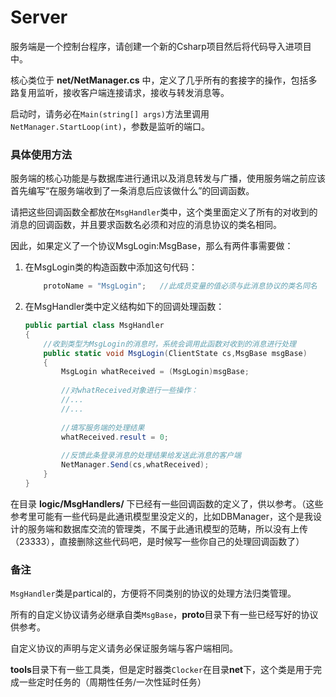 # Server

服务端是一个控制台程序，请创建一个新的Csharp项目然后将代码导入进项目中。

核心类位于 **net/NetManager.cs** 中，定义了几乎所有的套接字的操作，包括多路复用监听，接收客户端连接请求，接收与转发消息等。

启动时，请务必在`Main(string[] args)`方法里调用`NetManager.StartLoop(int)`，参数是监听的端口。

### 具体使用方法

服务端的核心功能是与数据库进行通讯以及消息转发与广播，使用服务端之前应该首先编写“在服务端收到了一条消息后应该做什么”的回调函数。

请把这些回调函数全都放在`MsgHandler`类中，这个类里面定义了所有的对收到的消息的回调函数，并且要求函数名必须和对应的消息协议的类名相同。

因此，如果定义了一个协议MsgLogin:MsgBase，那么有两件事需要做：

1. 在MsgLogin类的构造函数中添加这句代码：
      ```C#
          protoName = "MsgLogin";   //此成员变量的值必须与此消息协议的类名同名
      ```
2. 在MsgHandler类中定义结构如下的回调处理函数：
      ```C#
      public partial class MsgHandler
      {
          //收到类型为MsgLogin的消息时，系统会调用此函数对收到的消息进行处理
          public static void MsgLogin(ClientState cs,MsgBase msgBase)
          {
              MsgLogin whatReceived = (MsgLogin)msgBase;
              
              //对whatReceived对象进行一些操作：
              //...
              //...
              
              //填写服务端的处理结果
              whatReceived.result = 0;
              
              //反馈此条登录消息的处理结果给发送此消息的客户端
              NetManager.Send(cs,whatReceived);
          }
      }
      ```
      
在目录 **logic/MsgHandlers/** 下已经有一些回调函数的定义了，供以参考。（这些参考里可能有一些代码是此通讯模型里没定义的，比如DBManager，这个是我设计的服务端和数据库交流的管理类，不属于此通讯模型的范畴，所以没有上传（23333），直接删除这些代码吧，是时候写一些你自己的处理回调函数了）

### 备注

`MsgHandler`类是partical的，方便将不同类别的协议的处理方法归类管理。

所有的自定义协议请务必继承自类`MsgBase`，**proto**目录下有一些已经写好的协议供参考。

自定义协议的声明与定义请务必保证服务端与客户端相同。

**tools**目录下有一些工具类，但是定时器类`Clocker`在目录**net**下，这个类是用于完成一些定时任务的（周期性任务/一次性延时任务）

